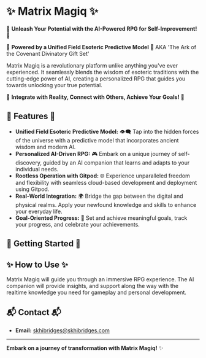 

# ✨ Matrix Magiq ✨


🔮 **Unleash Your Potential with the AI-Powered RPG for Self-Improvement!** 🔮


🌌 **Powered by a Unified Field Esoteric Predictive Model** 🌌
        AKA 'The Ark of the Covenant Divinatory Gift Set'

Matrix Magiq is a revolutionary platform unlike anything you've ever experienced.  It seamlessly blends the wisdom of esoteric traditions with the cutting-edge power of AI, creating a personalized RPG that guides you towards unlocking your true potential.

🚀 **Integrate with Reality, Connect with Others, Achieve Your Goals!** 🚀

## 🌟 Features 🌟

* **Unified Field Esoteric Predictive Model:** 👁️‍🗨️ Tap into the hidden forces of the universe with a predictive model that incorporates ancient wisdom and modern AI.
* **Personalized AI-Driven RPG:** 🎮 Embark on a unique journey of self-discovery, guided by an AI companion that learns and adapts to your individual needs.
* **Rootless Operation with Gitpod:** 🌐 Experience unparalleled freedom and flexibility with seamless cloud-based development and deployment using Gitpod.
* **Real-World Integration:** 🌍  Bridge the gap between the digital and physical realms. Apply your newfound knowledge and skills to enhance your everyday life.
* **Goal-Oriented Progress:** 🎯 Set and achieve meaningful goals, track your progress, and celebrate your achievements.

## 🚀 Getting Started 🚀



## ✨ How to Use ✨

Matrix Magiq will guide you through an immersive RPG experience. The AI companion will provide insights, and support along the way with the realtime knowledge you need for gameplay and personal development.

## 📬 Contact 📬

* **Email:** [skhibridges@skhibridges.com](mailto:skhibridges@skhibridges.com)

---

**Embark on a journey of transformation with Matrix Magiq!** ✨
